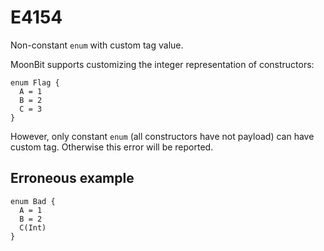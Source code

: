 # E4154

Non-constant `enum` with custom tag value.

MoonBit supports customizing the integer representation of constructors:

```moonbit
enum Flag {
  A = 1
  B = 2
  C = 3
}
```

However, only constant `enum` (all constructors have not payload) can have custom tag.
Otherwise this error will be reported.

## Erroneous example

```moonbit
enum Bad {
  A = 1
  B = 2
  C(Int)
}
```
